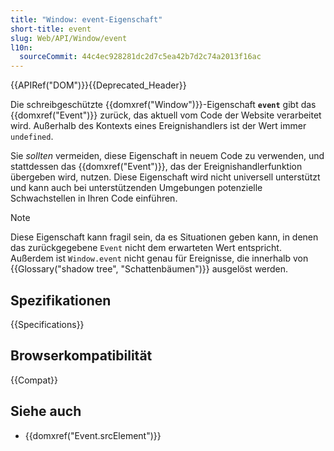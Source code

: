```yaml
---
title: "Window: event-Eigenschaft"
short-title: event
slug: Web/API/Window/event
l10n:
  sourceCommit: 44c4ec928281dc2d7c5ea42b7d2c74a2013f16ac
---
```


{{APIRef("DOM")}}{{Deprecated_Header}}

Die schreibgeschützte {{domxref("Window")}}-Eigenschaft **`event`** gibt das {{domxref("Event")}} zurück, das aktuell vom Code der Website verarbeitet wird. Außerhalb des Kontexts eines Ereignishandlers ist der Wert immer `undefined`.

Sie _sollten_ vermeiden, diese Eigenschaft in neuem Code zu verwenden, und stattdessen das {{domxref("Event")}}, das der Ereignishandlerfunktion übergeben wird, nutzen. Diese Eigenschaft wird nicht universell unterstützt und kann auch bei unterstützenden Umgebungen potenzielle Schwachstellen in Ihren Code einführen.

> [!NOTE]
> Diese Eigenschaft kann fragil sein, da es Situationen geben kann, in denen das zurückgegebene `Event` nicht dem erwarteten Wert entspricht. Außerdem ist `Window.event` nicht genau für Ereignisse, die innerhalb von {{Glossary("shadow tree", "Schattenbäumen")}} ausgelöst werden.

## Spezifikationen

{{Specifications}}

## Browserkompatibilität

{{Compat}}

## Siehe auch

- {{domxref("Event.srcElement")}}
